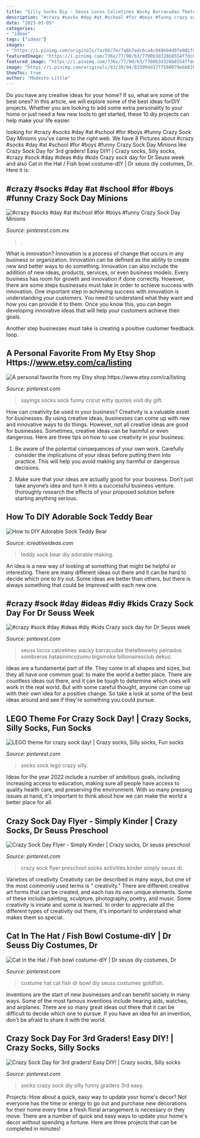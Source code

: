 ```yaml
---
title: "Silly Socks Diy - Seuss Locos Calcetines Wacky Barracudas Thetellmewhy Peinados Sombreros Hatasinincozumu Bigsmoke Billionairesclub Dekuz"
description: "#crazy #socks #day #at #school #for #boys #funny crazy sock day minions"
date: "2023-01-05"
categories:
- "ideas"
tags: ["ideas"]
images:
- "https://i.pinimg.com/originals/7a/6b/7e/7a6b7edc6ca4c948694d07e901fdbe07.jpg"
featuredImage: "https://i.pinimg.com/736x/77/00/b3/7700b3d328b8554ffdc067f8ec7abcf6.jpg"
featured_image: "https://i.pinimg.com/736x/77/00/b3/7700b3d328b8554ffdc067f8ec7abcf6.jpg"
image: "https://i.pinimg.com/originals/83/39/94/833994d1777580079ebb8167be4bb9b3.png"
ShowToc: true
author: "Modesto Little"
---
```



Do you have any creative ideas for your home? If so, what are some of the best ones? In this article, we will explore some of the best ideas forDIY projects. Whether you are looking to add some extra personality to your home or just need a few new tools to get started, these 10 diy projects can help make your life easier.

	

		
looking for #crazy #socks #day #at #school #for #boys #funny Crazy Sock Day Minions you've came to the right web. We have 8 Pictures about #crazy #socks #day #at #school #for #boys #funny Crazy Sock Day Minions like Crazy Sock Day for 3rd graders! Easy DIY! | Crazy socks, Silly socks, #crazy #sock #day #ideas #diy #kids Crazy sock day for Dr Seuss week and also Cat in the Hat / Fish bowl costume-dIY | Dr seuss diy costumes, Dr. Here it is:
		
    
## #crazy #socks #day #at #school #for #boys #funny Crazy Sock Day Minions

<img loading=lazy src="https://i.pinimg.com/736x/5d/a8/84/5da884a685648c5a55a34b06789ad60d.jpg" onerror="this.onerror=null;this.src='https://tse3.mm.bing.net/th?id=OIP.Qk-xOge5ccnWOS3lXP9KAgHaKQ&amp;pid=15.1';" alt="#crazy #socks #day #at #school #for #boys #funny Crazy Sock Day Minions">

_Source: pinterest.com.mx_

>. 

	

What is innovation?
Innovation is a process of change that occurs in any business or organization. Innovation can be defined as the ability to create new and better ways to do something. Innovation can also include the addition of new ideas, products, services, or even business models. Every business has room for growth and innovation if done correctly. However, there are some steps businesses must take in order to achieve success with innovation.
One important step in achieving success with innovation is understanding your customers. You need to understand what they want and how you can provide it to them. Once you know this, you can begin developing innovative ideas that will help your customers achieve their goals.

Another step businesses must take is creating a positive customer feedback loop.

    
## A Personal Favorite From My Etsy Shop Https://www.etsy.com/ca/listing

<img loading=lazy src="https://i.pinimg.com/originals/a9/d6/6c/a9d66cdcdbc5553641ed1445775ce88a.jpg" onerror="this.onerror=null;this.src='https://tse2.mm.bing.net/th?id=OIP.dss1Yu4FrnE1MRaEhwaJrQHaJ4&amp;pid=15.1';" alt="A personal favorite from my Etsy shop https://www.etsy.com/ca/listing">

_Source: pinterest.com_

>sayings socks sock funny cricut witty quotes visit diy gift. 

	

How can creativity be used in your business?
Creativity is a valuable asset for businesses. By using creative ideas, businesses can come up with new and innovative ways to do things. However, not all creative ideas are good for businesses. Sometimes, creative ideas can be harmful or even dangerous. Here are three tips on how to use creativity in your business: 
1) Be aware of the potential consequences of your own work. Carefully consider the implications of your ideas before putting them into practice. This will help you avoid making any harmful or dangerous decisions. 

2) Make sure that your ideas are actually good for your business. Don’t just take anyone’s idea and turn it into a successful business venture. thoroughly research the effects of your proposed solution before starting anything serious.

    
## How To DIY Adorable Sock Teddy Bear

<img loading=lazy src="https://www.icreativeideas.com/wp-content/uploads/2014/12/How-to-DIY-Adorable-Sock-Teddy-Bear-ttt3.jpg" onerror="this.onerror=null;this.src='https://tse3.mm.bing.net/th?id=OIP.NU1xmJyxInOFwOrAuaaO2gHaD3&amp;pid=15.1';" alt="How to DIY Adorable Sock Teddy Bear">

_Source: icreativeideas.com_

>teddy sock bear diy adorable making. 

	

An idea is a new way of looking at something that might be helpful or interesting. There are many different ideas out there and it can be hard to decide which one to try out. Some ideas are better than others, but there is always something that could be improved with each new one.

    
## #crazy #sock #day #ideas #diy #kids Crazy Sock Day For Dr Seuss Week

<img loading=lazy src="https://i.pinimg.com/736x/ad/00/52/ad0052ee2dac3576bd67e0820a2a4f12.jpg" onerror="this.onerror=null;this.src='https://tse2.mm.bing.net/th?id=OIP.BJLMVUmtEorZ1Mxpm2NJygAAAA&amp;pid=15.1';" alt="#crazy #sock #day #ideas #diy #kids Crazy sock day for Dr Seuss week">

_Source: pinterest.com_

>seuss locos calcetines wacky barracudas thetellmewhy peinados sombreros hatasinincozumu bigsmoke billionairesclub dekuz. 

	

Ideas are a fundamental part of life. They come in all shapes and sizes, but they all have one common goal: to make the world a better place. There are countless ideas out there, and it can be tough to determine which ones will work in the real world. But with some careful thought, anyone can come up with their own idea for a positive change. So take a look at some of the best ideas around and see if they're something you could pursue.

    
## LEGO Theme For Crazy Sock Day! | Crazy Socks, Silly Socks, Fun Socks

<img loading=lazy src="https://i.pinimg.com/736x/77/00/b3/7700b3d328b8554ffdc067f8ec7abcf6.jpg" onerror="this.onerror=null;this.src='https://tse4.mm.bing.net/th?id=OIP.YkE1GU4mRkvECqFAbvS31AHaJ3&amp;pid=15.1';" alt="LEGO theme for crazy sock day! | Crazy socks, Silly socks, Fun socks">

_Source: pinterest.com_

>socks sock lego crazy silly. 

	

Ideas for the year 2022 include a number of ambitious goals, including increasing access to education, making sure all people have access to quality health care, and preserving the environment. With so many pressing issues at hand, it's important to think about how we can make the world a better place for all.

    
## Crazy Sock Day Flyer - Simply Kinder | Crazy Socks, Dr Seuss Preschool

<img loading=lazy src="https://i.pinimg.com/originals/83/39/94/833994d1777580079ebb8167be4bb9b3.png" onerror="this.onerror=null;this.src='https://tse3.mm.bing.net/th?id=OIP.giz9zTMRkcVqG1XrSx1UhgHaJf&amp;pid=15.1';" alt="Crazy Sock Day Flyer - Simply Kinder | Crazy socks, Dr seuss preschool">

_Source: pinterest.com_

>crazy sock flyer preschool socks activities kinder simply seuss dr. 

	

Varieties of creativity
Creativity can be described in many ways, but one of the most commonly used terms is " creativity." There are different creative art forms that can be created, and each has its own unique elements. Some of these include painting, sculpture, photography, poetry, and music. Some creativity is innate and some is learned. In order to appreciate all the different types of creativity out there, it's important to understand what makes them so special.

    
## Cat In The Hat / Fish Bowl Costume-dIY | Dr Seuss Diy Costumes, Dr

<img loading=lazy src="https://i.pinimg.com/originals/7a/6b/7e/7a6b7edc6ca4c948694d07e901fdbe07.jpg" onerror="this.onerror=null;this.src='https://tse1.mm.bing.net/th?id=OIP.5DrdeVSDr01AacEMuOabKQHaJ4&amp;pid=15.1';" alt="Cat in the Hat / Fish bowl costume-dIY | Dr seuss diy costumes, Dr">

_Source: pinterest.com_

>costume hat cat fish dr bowl diy seuss costumes goldfish. 

	

Inventions are the start of new businesses and can benefit society in many ways. Some of the most famous inventions include hearing aids, watches, and airplanes. There are so many great ideas out there that it can be difficult to decide which one to pursue. If you have an idea for an invention, don't be afraid to share it with the world.

    
## Crazy Sock Day For 3rd Graders! Easy DIY! | Crazy Socks, Silly Socks

<img loading=lazy src="https://i.pinimg.com/originals/6b/a2/84/6ba284b2a680a1cd50a56800f76df626.jpg" onerror="this.onerror=null;this.src='https://tse4.mm.bing.net/th?id=OIP.DJBlqH4FMEV602oYJHuwAgHaJ5&amp;pid=15.1';" alt="Crazy Sock Day for 3rd graders! Easy DIY! | Crazy socks, Silly socks">

_Source: pinterest.com_

>socks crazy sock diy silly funny graders 3rd easy. 

	

Projects: How about a quick, easy way to update your home's decor?
Not everyone has the time or energy to go out and purchase new decorations for their home every time a fresh floral arrangement is necessary or they move. There are a number of quick and easy ways to update your home's decor without spending a fortune. Here are three projects that can be completed in minutes!


